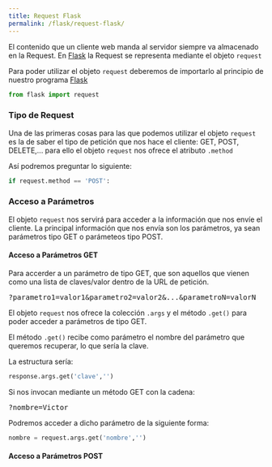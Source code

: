 ```yaml
---
title: Request Flask
permalink: /flask/request-flask/
---
```


El contenido que un cliente web manda al servidor siempre va almacenado en la Request. En [Flask][ManualFlask] la Request se representa mediante el objeto <code>request</code>

Para poder utilizar el objeto <code>request</code> deberemos de importarlo al principio de nuestro programa [Flask][ManualFlask]

~~~python
from flask import request
~~~

### Tipo de Request
Una de las primeras cosas para las que podemos utilizar el objeto <code>request</code> es la de saber el tipo de petición que nos hace el cliente: GET, POST, DELETE,... para ello el objeto <code>request</code> nos ofrece el atributo <code>.method</code>

Así podremos preguntar lo siguiente:

~~~python
if request.method == 'POST':
~~~

### Acceso a Parámetros
El objeto <code>request</code> nos servirá para acceder a la información que nos envíe el cliente. La principal información que nos envía son los parámetros, ya sean parámetros tipo GET o parámeteos tipo POST.

#### Acceso a Parámetros GET
Para accerder a un parámetro de tipo GET, que son aquellos que vienen como una lista de claves/valor dentro de la URL de petición.

<samp>?parametro1=valor1&parametro2=valor2&...&parametroN=valorN</samp>

El objeto <code>request</code> nos ofrece la colección <code>.args</code> y el método <code>.get()</code> para poder acceder a parámetros de tipo GET.

El método <code>.get()</code> recibe como parámetro el nombre del parámetro que queremos recuperar, lo que sería la clave.

La estructura sería:

~~~python
response.args.get('clave','')
~~~

Si nos invocan mediante un método GET con la cadena:

<samp>?nombre=Victor</samp>

Podremos acceder a dicho parámetro de la siguiente forma:

~~~python
nombre = request.args.get('nombre','')
~~~

#### Acceso a Parámetros POST





[ManualFlask]: http://www.manualweb.net/flask/
[ManualPython]: http://www.manualweb.net/python/
[ManualHTML]: http://www.manualweb.net/html/
[ManualJavascript]: http://www.manualweb.net/javascript/
[ManualCSS]: http://www.manualweb.net/css/
